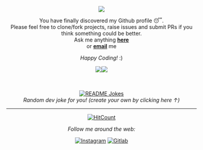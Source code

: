<!-- Credit : ABSphreak/ABSphreak-->
<p align='center'>
<img src="https://readme-typing-svg.herokuapp.com?color=%2336BCF7&size=25&center=true&vCenter=true&width=433&height=75&lines=Hi+there,;fellow+</developers>!;I'm+Carabelli+🎩">
</p>

<div align="center">

You have finally discovered my Github profile 😴. <br>
Please feel free to clone/fork projects, raise issues and 
  submit PRs if you think something could be better. <br>
Ask me anything <a href="https://github.com/MrPand-21/MrPand-21/issues/new"><b>here</b></a><br>
or <a href="mailto:MrPanda751+github@protonmail.ch"><b>email</b></a> me

<i>Happy Coding!</i> :)

  <a href="https://github.com/ahmet-cetinkaya"><img align="center" src="https://github-readme-stats.vercel.app/api?username=MrPand-21&show_icons=true&bg_color=0d1117&text_color=bdc3c7&title_color=F4D03E&icon_color=F4D03E&hide_border=true" /></a><a href="https://github.com/MrPand-21"><img align="center" src="https://github-readme-stats.vercel.app/api/top-langs/?username=MrPand-21&bg_color=0d1117&text_color=bdc3c7&title_color=F4D03E&hide_border=true&layout=compact&langs_count=10" /></a>


</br>
</br>
<a href="https://readme-jokes.vercel.app"><img align="center" src="https://readme-jokes.vercel.app/api?theme=random" alt="README Jokes"></a><br>
<i>Random dev joke for you! (create your own by clicking here ↑)</i>

---
[![HitCount](http://hits.dwyl.com/MrPand-21/MrPand-21.svg)](http://hits.dwyl.com/MrPand-21/MrPand-21)


<i>Follow me around the web:</i><br>

<a href="https://www.instagram.com/carabelli_21" target="_blank"><img src="https://img.shields.io/badge/Instagram-%23E4405F.svg?&style=flat-square&logo=instagram&logoColor=white" alt="Instagram"></a>
<a href="https://gitlab.com/acaalp.25" target="_blank"><img src="https://img.shields.io/badge/Gitlab-%230A0A0A.svg?&style=flat-square&logo=gitlab&logoColor=white" alt="Gitlab"></a>


</div>
